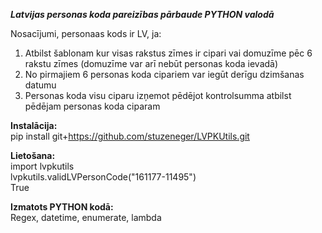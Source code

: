 ***Latvijas personas koda pareizības pārbaude PYTHON valodā***

Nosacījumi, personaas kods ir LV, ja:<br>
1)	Atbilst šablonam kur visas rakstus zīmes ir cipari vai domuzīme pēc 6 rakstu zīmes (domuzīme var arī nebūt personas koda ievadā)<br>
2)	No pirmajiem 6 personas koda cipariem var iegūt derīgu dzimšanas datumu<br>
3)	Personas koda visu ciparu izņemot pēdējot kontrolsumma atbilst pēdējam personas koda ciparam<br>

**Instalācija:**<br>
pip install git+https://github.com/stuzeneger/LVPKUtils.git 

**Lietošana:**<br>
import lvpkutils<br>
lvpkutils.validLVPersonCode("161177-11495")<br>
True<br>

**Izmatots PYTHON kodā:**<br>
Regex, datetime, enumerate, lambda

